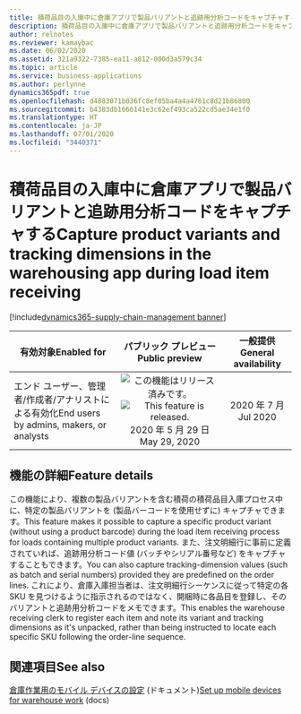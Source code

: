 ```yaml
---
title: 積荷品目の入庫中に倉庫アプリで製品バリアントと追跡用分析コードをキャプチャする
description: 積荷品目の入庫中に倉庫アプリで製品バリアントと追跡用分析コードをキャプチャする
author: relnotes
ms.reviewer: kamaybac
ms.date: 06/02/2020
ms.assetid: 321a9322-7385-ea11-a812-000d3a579c34
ms.topic: article
ms.service: business-applications
ms.author: perlynne
dynamics365pdf: true
ms.openlocfilehash: d4883071b036fc8ef05ba4a4a4781c8d21b86800
ms.sourcegitcommit: b4383db1666141e3c62ef493ca522cd5ae34e1f0
ms.translationtype: HT
ms.contentlocale: ja-JP
ms.lasthandoff: 07/01/2020
ms.locfileid: "3440371"
---
```

# <a name="capture-product-variants-and-tracking-dimensions-in-the-warehousing-app-during-load-item-receiving"></a><span data-ttu-id="709d8-103">積荷品目の入庫中に倉庫アプリで製品バリアントと追跡用分析コードをキャプチャする</span><span class="sxs-lookup"><span data-stu-id="709d8-103">Capture product variants and tracking dimensions in the warehousing app during load item receiving</span></span>
[!include[dynamics365-supply-chain-management banner](../includes/dynamics365-supply-chain-management.md)]

| <span data-ttu-id="709d8-104">有効対象</span><span class="sxs-lookup"><span data-stu-id="709d8-104">Enabled for</span></span>    |  <span data-ttu-id="709d8-105">パブリック プレビュー</span><span class="sxs-lookup"><span data-stu-id="709d8-105">Public preview</span></span> | <span data-ttu-id="709d8-106">一般提供</span><span class="sxs-lookup"><span data-stu-id="709d8-106">General availability</span></span> | 
| ---------- | :----------: |:----------: |
|<span data-ttu-id="709d8-107">エンド ユーザー、管理者/作成者/アナリストによる有効化</span><span class="sxs-lookup"><span data-stu-id="709d8-107">End users by admins, makers, or analysts</span></span>|<span data-ttu-id="709d8-108">![この機能はリリース済みです。](/dynamics365-release-plan/media/green-checkmark.png "この機能はリリース済みです。")</span><span class="sxs-lookup"><span data-stu-id="709d8-108">![This feature is released.](/dynamics365-release-plan/media/green-checkmark.png "This feature is released.")</span></span> <span data-ttu-id="709d8-109">2020 年 5 月 29 日</span><span class="sxs-lookup"><span data-stu-id="709d8-109">May 29, 2020</span></span>| <span data-ttu-id="709d8-110">2020 年 7 月</span><span class="sxs-lookup"><span data-stu-id="709d8-110">Jul 2020</span></span>|






## <a name="feature-details"></a><span data-ttu-id="709d8-111">機能の詳細</span><span class="sxs-lookup"><span data-stu-id="709d8-111">Feature details</span></span>
<!--feature detail start -->
<span data-ttu-id="709d8-112">この機能により、複数の製品バリアントを含む積荷の積荷品目入庫プロセス中に、特定の製品バリアントを (製品バーコードを使用せずに) キャプチャできます。</span><span class="sxs-lookup"><span data-stu-id="709d8-112">This feature makes it possible to capture a specific product variant (without using a product barcode) during the load item receiving process for loads containing multiple product variants.</span></span> <span data-ttu-id="709d8-113">また、注文明細行に事前に定義されていれば、追跡用分析コード値 (バッチやシリアル番号など) をキャプチャすることもできます。</span><span class="sxs-lookup"><span data-stu-id="709d8-113">You can also capture tracking-dimension values (such as batch and serial numbers) provided they are predefined on the order lines.</span></span> <span data-ttu-id="709d8-114">これにより、倉庫入庫担当者は、注文明細行シーケンスに従って特定の各 SKU を見つけるように指示されるのではなく、開梱時に各品目を登録し、そのバリアントと追跡用分析コードをメモできます。</span><span class="sxs-lookup"><span data-stu-id="709d8-114">This enables the warehouse receiving clerk to register each item and note its variant and tracking dimensions as it's unpacked, rather than being instructed to locate each specific SKU following the order-line sequence.</span></span>
<!--feature detail end -->










## <a name="see-also"></a><span data-ttu-id="709d8-115">関連項目</span><span class="sxs-lookup"><span data-stu-id="709d8-115">See also</span></span>

<!--docs start-->
<span data-ttu-id="709d8-116">[倉庫作業用のモバイル デバイスの設定](https://docs.microsoft.com/dynamics365/supply-chain/warehousing/configure-mobile-devices-warehouse) (ドキュメント)</span><span class="sxs-lookup"><span data-stu-id="709d8-116">[Set up mobile devices for warehouse work](https://docs.microsoft.com/dynamics365/supply-chain/warehousing/configure-mobile-devices-warehouse) (docs)</span></span>
<!--docs end-->
